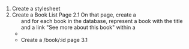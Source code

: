 1. Create a stylesheet
2. Create a Book List Page
   2.1 On that page, create a <ul> and for each book in the database, represent a book with the title and a link "See more about this book" within a <li>
3. Create a /book/:id page
   3.1
